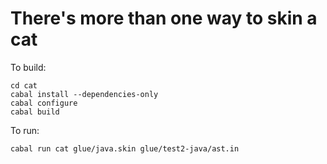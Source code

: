 # There's more than one way to skin a cat

To build:

    cd cat
    cabal install --dependencies-only
    cabal configure
    cabal build

To run:

    cabal run cat glue/java.skin glue/test2-java/ast.in

